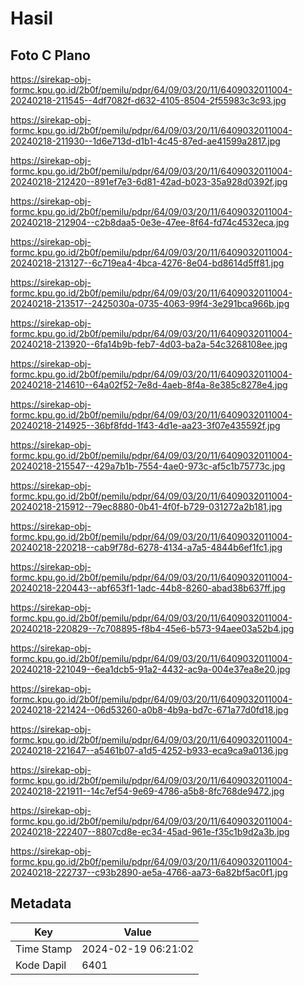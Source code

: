 # Hasil

## Foto C Plano

https://sirekap-obj-formc.kpu.go.id/2b0f/pemilu/pdpr/64/09/03/20/11/6409032011004-20240218-211545--4df7082f-d632-4105-8504-2f55983c3c93.jpg

https://sirekap-obj-formc.kpu.go.id/2b0f/pemilu/pdpr/64/09/03/20/11/6409032011004-20240218-211930--1d6e713d-d1b1-4c45-87ed-ae41599a2817.jpg

https://sirekap-obj-formc.kpu.go.id/2b0f/pemilu/pdpr/64/09/03/20/11/6409032011004-20240218-212420--891ef7e3-6d81-42ad-b023-35a928d0392f.jpg

https://sirekap-obj-formc.kpu.go.id/2b0f/pemilu/pdpr/64/09/03/20/11/6409032011004-20240218-212904--c2b8daa5-0e3e-47ee-8f64-fd74c4532eca.jpg

https://sirekap-obj-formc.kpu.go.id/2b0f/pemilu/pdpr/64/09/03/20/11/6409032011004-20240218-213127--6c719ea4-4bca-4276-8e04-bd8614d5ff81.jpg

https://sirekap-obj-formc.kpu.go.id/2b0f/pemilu/pdpr/64/09/03/20/11/6409032011004-20240218-213517--2425030a-0735-4063-99f4-3e291bca966b.jpg

https://sirekap-obj-formc.kpu.go.id/2b0f/pemilu/pdpr/64/09/03/20/11/6409032011004-20240218-213920--6fa14b9b-feb7-4d03-ba2a-54c3268108ee.jpg

https://sirekap-obj-formc.kpu.go.id/2b0f/pemilu/pdpr/64/09/03/20/11/6409032011004-20240218-214610--64a02f52-7e8d-4aeb-8f4a-8e385c8278e4.jpg

https://sirekap-obj-formc.kpu.go.id/2b0f/pemilu/pdpr/64/09/03/20/11/6409032011004-20240218-214925--36bf8fdd-1f43-4d1e-aa23-3f07e435592f.jpg

https://sirekap-obj-formc.kpu.go.id/2b0f/pemilu/pdpr/64/09/03/20/11/6409032011004-20240218-215547--429a7b1b-7554-4ae0-973c-af5c1b75773c.jpg

https://sirekap-obj-formc.kpu.go.id/2b0f/pemilu/pdpr/64/09/03/20/11/6409032011004-20240218-215912--79ec8880-0b41-4f0f-b729-031272a2b181.jpg

https://sirekap-obj-formc.kpu.go.id/2b0f/pemilu/pdpr/64/09/03/20/11/6409032011004-20240218-220218--cab9f78d-6278-4134-a7a5-4844b6ef1fc1.jpg

https://sirekap-obj-formc.kpu.go.id/2b0f/pemilu/pdpr/64/09/03/20/11/6409032011004-20240218-220443--abf653f1-1adc-44b8-8260-abad38b637ff.jpg

https://sirekap-obj-formc.kpu.go.id/2b0f/pemilu/pdpr/64/09/03/20/11/6409032011004-20240218-220829--7c708895-f8b4-45e6-b573-94aee03a52b4.jpg

https://sirekap-obj-formc.kpu.go.id/2b0f/pemilu/pdpr/64/09/03/20/11/6409032011004-20240218-221049--6ea1dcb5-91a2-4432-ac9a-004e37ea8e20.jpg

https://sirekap-obj-formc.kpu.go.id/2b0f/pemilu/pdpr/64/09/03/20/11/6409032011004-20240218-221424--06d53260-a0b8-4b9a-bd7c-671a77d0fd18.jpg

https://sirekap-obj-formc.kpu.go.id/2b0f/pemilu/pdpr/64/09/03/20/11/6409032011004-20240218-221647--a5461b07-a1d5-4252-b933-eca9ca9a0136.jpg

https://sirekap-obj-formc.kpu.go.id/2b0f/pemilu/pdpr/64/09/03/20/11/6409032011004-20240218-221911--14c7ef54-9e69-4786-a5b8-8fc768de9472.jpg

https://sirekap-obj-formc.kpu.go.id/2b0f/pemilu/pdpr/64/09/03/20/11/6409032011004-20240218-222407--8807cd8e-ec34-45ad-961e-f35c1b9d2a3b.jpg

https://sirekap-obj-formc.kpu.go.id/2b0f/pemilu/pdpr/64/09/03/20/11/6409032011004-20240218-222737--c93b2890-ae5a-4766-aa73-6a82bf5ac0f1.jpg


## Metadata

| Key        | Value               |
| ---------- | ------------------- |
| Time Stamp | 2024-02-19 06:21:02 |
| Kode Dapil | 6401                |



